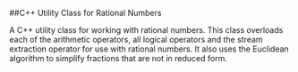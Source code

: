 ##C++ Utility Class for Rational Numbers

A C++ utility class for working with rational numbers. This class overloads each of the arithmetic operators, all logical operators and the stream extraction operator for use with rational numbers. It also uses the Euclidean algorithm to simplify fractions that are not in reduced form.